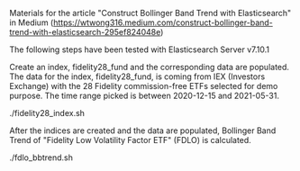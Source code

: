 Materials for the article "Construct Bollinger Band Trend with Elasticsearch" in Medium
(https://wtwong316.medium.com/construct-bollinger-band-trend-with-elasticsearch-295ef824048e)

The following steps have been tested with Elasticsearch Server v7.10.1

Create an index, fidelity28_fund and the corresponding data are populated. The data for the index, fidelity28_fund, is coming from IEX (Investors Exchange) with the 28 Fidelity commission-free ETFs selected for demo purpose. The time range picked is between 2020-12-15 and 2021-05-31.

./fidelity28_index.sh

After the indices are created and the data are populated, Bollinger Band Trend of "Fidelity Low Volatility Factor ETF" (FDLO) is calculated.

./fdlo_bbtrend.sh
